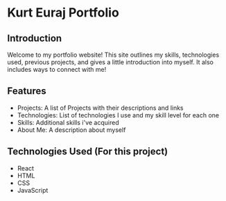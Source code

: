 # Kurt Euraj Portfolio

## Introduction
Welcome to my portfolio website! This site outlines my skills, technologies used, previous projects, and gives a little introduction into myself. It also includes ways to connect with me!

## Features
- Projects: A list of Projects with their descriptions and links
- Technologies: List of technologies I use and my skill level for each one
- Skills: Additional skills i've acquired
- About Me: A description about myself

## Technologies Used (For this project)
- React
- HTML
- CSS
- JavaScript